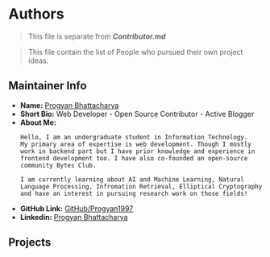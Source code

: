 # Authors

> This file is separate from _**Contributor.md**_

>   This file contain the list of People who pursued their own project ideas.

## Maintainer Info

* **Name:** [Progyan Bhattacharya](http://codeprogyan.me)
* **Short Bio:** Web Developer - Open Source Contributor - Active Blogger
* **About Me:**
    ```
    Hello, I am an undergraduate student in Information Technology.
    My primary area of expertise is web development. Though I mostly
    work in backend part but I have prior knowledge and experience in
    frontend development too. I have also co-founded an open-source
    community Bytes Club.

    I am currently learning about AI and Machine Learning, Natural
    Language Processing, Infromation Retrieval, Elliptical Cryptography
    and have an interest in pursuing research work on those fields!
    ```
* **GitHub Link:** [GitHub/Progyan1997](https://github.com/Progyan1997)
* **Linkedin:** [Progyan Bhattacharya](https://www.linkedin.com/in/progyan-bhattacharya/)

## Projects
